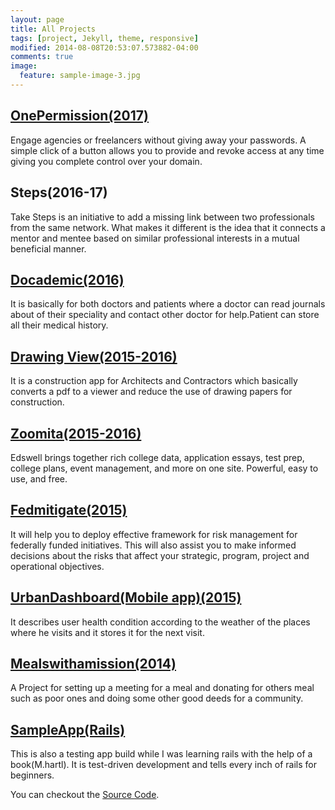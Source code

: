 ```yaml
---
layout: page
title: All Projects
tags: [project, Jekyll, theme, responsive]
modified: 2014-08-08T20:53:07.573882-04:00
comments: true
image:
  feature: sample-image-3.jpg
---
```


## [OnePermission(2017)](https://onepermission.com)

Engage agencies or freelancers without giving away your passwords.
A simple click of a button allows you to provide and revoke access at any time giving you complete control over your domain.

## Steps(2016-17)

Take Steps is an initiative to add a missing link between two professionals from the same network.
What makes it different is the idea that it connects a mentor and mentee based on similar professional interests in a mutual beneficial manner.

## [Docademic(2016)](https://docademic.com/)

It is basically for both doctors and patients where a doctor can read journals about of their speciality and contact other doctor for help.Patient can store all their medical history.

## [Drawing View(2015-2016)](http://drawingview.com/)

It is a construction app for Architects and Contractors which basically converts a pdf to a viewer and reduce the use of drawing papers for construction.

## [Zoomita(2015-2016)](https://www.edswell.com/)

Edswell brings together rich college data, application essays, test prep, college plans, event management, and more on one site. Powerful, easy to use, and free.

## [Fedmitigate(2015)](https://fedmitigate.com/)

It will help you to deploy effective framework for risk management for federally funded initiatives.
This will also assist you to make informed decisions about the risks that affect your strategic, program, project and operational objectives. 

## [UrbanDashboard(Mobile app)(2015)](http://urbandashboard.com/)

It describes user health condition according to the  weather of the places where he visits and it stores it for the next visit. 

## [Mealswithamission(2014)](http://mealswithamission.org/)

A Project for setting up a meeting for a meal and donating for others meal such as poor ones and doing some other good deeds for a community.

## [SampleApp(Rails)](http://tweetin.herokuapp.com/)

This is also a testing app build while I was learning rails with the help of a book(M.hartl).
It is test-driven development and tells every inch of rails for beginners.

You can checkout the [Source Code](https://github.com/nitanshu/sample_app).



